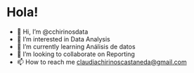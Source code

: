 # Hola!
- 👋 Hi, I’m @cchirinosdata
- 👀 I’m interested in Data Analysis
- 🌱 I’m currently learning Análisis de datos
- 💞️ I’m looking to collaborate on Reporting
- 📫 How to reach me claudiachirinoscastaneda@gmail.com

<!---
cchirinosdata/cchirinosdata is a ✨ special ✨ repository because its `README.md` (this file) appears on your GitHub profile.
You can click the Preview link to take a look at your changes.
--->
